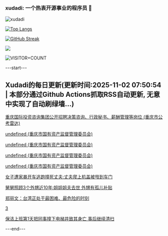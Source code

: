 ### xudadi: 一个热衷开源事业的程序员 👋

![xudadi](https://github-readme-stats-git-masterorgs-github-readme-stats-team.vercel.app/api?username=xudadi)

[![Top Langs](https://github-readme-stats.vercel.app/api/top-langs/?username=xudadi)](https://github.com/anuraghazra/github-readme-stats)

[![GitHub Streak](https://streak-stats.demolab.com?user=xudadi&locale=zh_Hans)](https://git.io/streak-stats)

![](https://raw.githubusercontent.com/xudadi/xudadi/main/assets/github-contribution-grid-snake.svg)

![VISITOR+COUNT](https://komarev.com/ghpvc/?username=xudadi&label=VISITOR+COUNT)


---start---

## Xudadi的每日更新(更新时间:2025-11-02 07:50:54 | 本部分通过Github Actions抓取RSS自动更新, 无意中实现了自动刷绿墙...)

[重庆国际投资咨询集团公开招聘决策咨询、行政秘书、薪酬管理等岗位 (重庆市公考雷达)](https://www.gongkaoleida.com/article/2672021)

[undefined (重庆市国有资产监督管理委员会)](https://dadilab.github.io/feeds/all.xml)

[undefined (重庆市国有资产监督管理委员会)](https://dadilab.github.io/feeds/all.xml)

[undefined (重庆市国有资产监督管理委员会)](https://dadilab.github.io/feeds/all.xml)

[undefined (重庆市国有资产监督管理委员会)](https://dadilab.github.io/feeds/all.xml)

[女子遭家暴开车逃跑撞死丈夫:丈夫爬上机盖被甩到车门](https://m.163.com/news/article/KDAA9TEC0514BE2Q.html)

[舅舅照顾3个外甥近10年:姐姐姐夫去世 外甥有孤儿补贴](https://m.163.com/news/article/KDAHJEDM051492T3.html)

[郑丽文：台湾正处于最困难、最危险的时刻](https://m.163.com/news/article/KDA0C1B60514R9OJ.html)

[3](https://m.163.com/touch/news/sub/domestic)

[保洁上班第1天把同事撞下电梯井致其身亡 事后继续清扫](https://m.163.com/news/article/KD9SNB8C053469LG.html)

---end---
